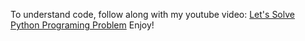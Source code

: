To understand code, follow along with my youtube video:
[Let's Solve Python Programing Problem](https://www.youtube.com/playlist?list=PLDfna1ApN44r5KAvg9bKGU6gPCtaxHIbj)
Enjoy!